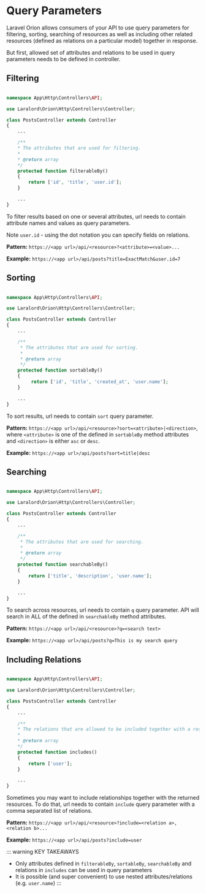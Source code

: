 # Query Parameters
Laravel Orion allows consumers of your API to use query parameters for filtering, sorting, searching of resources as well as including other related resources (defined as relations on a particular model) together in response.

But first, allowed set of attributes and relations to be used in query parameters needs to be defined in controller.

## Filtering

```php

namespace App\Http\Controllers\API;

use Laralord\Orion\Http\Controllers\Controller;

class PostsController extends Controller
{
    ...

    /**
    * The attributes that are used for filtering.
    *
    * @return array
    */
    protected function filterableBy()
    {
        return ['id', 'title', 'user.id'];
    }

    ...
}
```

To filter results based on one or several attributes, url needs to contain attribute names and values as query parameters.

Note `user.id` - using the dot notation you can specify fields on relations.

<b>Pattern:</b> `https://<app url>/api/<resource>?<attribute>=<value>...`

<b>Example:</b> `https://<app url>/api/posts?title=ExactMatch&user.id=7`

## Sorting

```php

namespace App\Http\Controllers\API;

use Laralord\Orion\Http\Controllers\Controller;

class PostsController extends Controller
{
    ... 

    /**
     * The attributes that are used for sorting.
     *
     * @return array
     */
    protected function sortableBy()
    {
         return ['id', 'title', 'created_at', 'user.name'];
    }

    ...
}
```

To sort results, url needs to contain `sort` query parameter.

<b>Pattern:</b> `https://<app url>/api/<resource>?sort=<attribute>|<direction>`, where `<attribute>` is one of the defined in `sortableBy` method attributes and `<direction>` is either `asc` or `desc`.

<b>Example:</b> `https://<app url>/api/posts?sort=title|desc`


## Searching

```php

namespace App\Http\Controllers\API;

use Laralord\Orion\Http\Controllers\Controller;

class PostsController extends Controller
{
    ... 

    /**
     * The attributes that are used for searching.
     *
     * @return array
     */
    protected function searchableBy()
    {
        return ['title', 'description', 'user.name'];
    }

    ...
}
```

To search across resources, url needs to contain `q` query parameter. API will search in ALL of the defined in `searchableBy` method attributes.

<b>Pattern:</b> `https://<app url>/api/<resource>?q=<search text>`

<b>Example:</b> `https://<app url>/api/posts?q=This is my search query`

## Including Relations

```php

namespace App\Http\Controllers\API;

use Laralord\Orion\Http\Controllers\Controller;

class PostsController extends Controller
{
    ... 

    /**
    * The relations that are allowed to be included together with a resource.
    *
    * @return array
    */
    protected function includes()
    {
        return ['user'];
    }

    ...
}
```

Sometimes you may want to include relationships together with the returned resources. To do that, url needs to contain `include` query parameter with a comma separated list of relations.

<b>Pattern:</b> `https://<app url>/api/<resource>?include=<relation a>,<relation b>...`

<b>Example:</b> `https://<app url>/api/posts?include=user`

::: warning KEY TAKEAWAYS
* Only attributes defined in `filterableBy`, `sortableBy`, `searchableBy` and relations in `includes` can be used in query parameters
* It is possible (and super convenient) to use nested attributes/relations (e.g. `user.name`)
:::